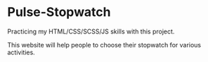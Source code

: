 # Pulse-Stopwatch
Practicing my HTML/CSS/SCSS/JS skills with this project.

This website will help people to choose their stopwatch for various activities.
